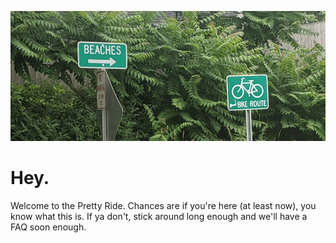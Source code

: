 ![Image of two road signs in front of lush foliage. One reads "BIKE ROUTE" and the other "BEACHES"](../img/home_hero.png)

# Hey.

Welcome to the Pretty Ride. Chances are if you're here (at least now), you know what this is. If ya don't, stick around long enough and we'll have a FAQ soon enough.